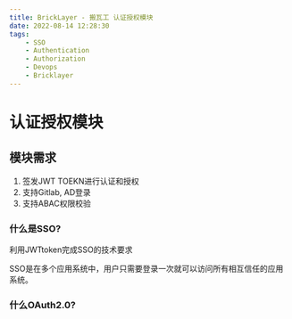 ```yaml
---
title: BrickLayer - 搬瓦工 认证授权模块
date: 2022-08-14 12:28:30
tags:
    - SSO
    - Authentication
    - Authorization
    - Devops
    - Bricklayer
---
```


# 认证授权模块

## 模块需求

1. 签发JWT TOEKN进行认证和授权
2. 支持Gitlab, AD登录
3. 支持ABAC权限校验

### 什么是SSO?

利用JWTtoken完成SSO的技术要求

SSO是在多个应用系统中，用户只需要登录一次就可以访问所有相互信任的应用系统。

### 什么OAuth2.0? 


